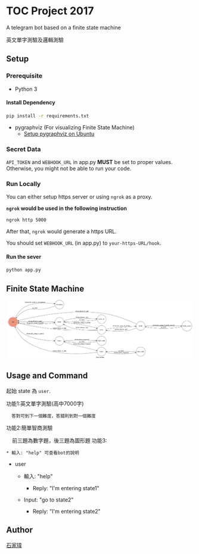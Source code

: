 # TOC Project 2017
A telegram bot based on a finite state machine

英文單字測驗及邏輯測驗

## Setup

### Prerequisite
* Python 3

#### Install Dependency
```sh
pip install -r requirements.txt
```

* pygraphviz (For visualizing Finite State Machine)
    * [Setup pygraphviz on Ubuntu](http://www.jianshu.com/p/a3da7ecc5303)

### Secret Data

`API_TOKEN` and `WEBHOOK_URL` in app.py **MUST** be set to proper values.
Otherwise, you might not be able to run your code.

### Run Locally
You can either setup https server or using `ngrok` as a proxy.

**`ngrok` would be used in the following instruction**

```sh
ngrok http 5000
```

After that, `ngrok` would generate a https URL.

You should set `WEBHOOK_URL` (in app.py) to `your-https-URL/hook`.

#### Run the sever

```sh
python app.py
```

## Finite State Machine
![fsm](./img/show-fsm.png)

## Usage and Command

起始 state 為 `user`.

功能1:英文單字測驗(高中7000字)

      答對可到下一個難度，答錯則到對一個難度
功能2:簡單智商測驗

     前三題為數字題，後三題為圖形題
功能3:

	* 輸入: "help" 可查看bot的說明
* user
	* 輸入: "help"
		* Reply: "I'm entering state1"

	* Input: "go to state2"
		* Reply: "I'm entering state2"


## Author
[石家瑋](https://github.com/F74032099)
